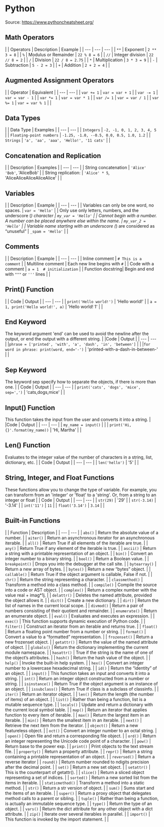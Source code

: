 # Python
Source: https://www.pythoncheatsheet.org/

## Math Operators
|
| Operators | Description | Example |
| --- | --- | --- |
| `**` | Exponent | `2 ** 3 = 8` |
| `%` | Modulus or Remainder | `22 % 8 = 6` |
| `//` | Integer division | `22 // 8 = 2` |
| `/` | Division | `22 / 8 = 2.75` |
| `*` | Multiplication | `3 * 3 = 9` |
| `-` | Subtraction | `5 - 2 = 3` |
| `+` | Addition | `2 + 2 = 4` |
|
## Augmented Assignment Operators
|
| Operator | Equivalent |
| --- | --- |
| `var += 1` | `var = var + 1` |
| `var -= 1` | `var = var - 1` |
| `var *= 1` | `var = var * 1` |
| `var /= 1` | `var = var / 1` |
| `var %= 1` | `var = var % 1` |
|
## Data Types
|
| Data Type | Examples |
| --- | --- |
| `Integers` | `-2, -1, 0, 1, 2, 3, 4, 5` |
| `Floating-point numbers` | `-1.25, -1.0, --0.5, 0.0, 0.5, 1.0, 1.2` |
| `Strings` | `'a', 'aa', 'aaa', 'Hello!', '11 cats'` |
|
## Concatenation and Replication
|
| Description | Examples |
| --- | --- |
| String concatenation | `'Alice' 'Bob'`, 'AliceBob' |
| String replication: | `'Alice' * 5`, 'AliceAliceAliceAliceAlice' |
|
## Variables
|
| Description | Example |
| --- | --- |
| Variables can only be one word, no spaces. | `var = 'Hello'` |
| Only use only letters, numbers, and the underscore (_) character | `my_var = 'Hello'` |
| Cannot begin with a number. A number can be placed anywhere else within the name. | `my_var_2 = 'Hello'` |
| Variable name starting with an underscore (_) are considered as “unuseful” | `_spam = 'Hello'` |
|
## Comments
|
| Description | Example |
| --- | --- |
| Inline comment | `# This is a comment` |
| Multiline comment | Each new line begins with `#` |
| Code with a comment | `a = 1  # initialization` |
| Function docstring| Begin and end with `"""` or `'''` lines |
|
## Print() Function
|
| Code | Output |
| --- | --- |
| `print('Hello world!')` | 'Hello world!' |
| `a = 1, print('Hello world!', a)` | 'Hello world! 1' |
|
## End Keyword
The keyword argument 'end' can be used to avoid the newline after the output, or end the output with a different string.
|
|Code | Output |
| --- | --- |
|`phrase = ['printed', 'with', 'a', 'dash', 'in', 'between']` |  |
|`for word in phrase: print(word, end='-')` | 'printed-with-a-dash-in-between-' |
|
## Sep Keyword
The keyword sep specify how to separate the objects, if there is more than one.
|
| Code | Output |
| --- | --- |
| `print('cats', 'dogs', 'mice', sep=',')` | 'cats,dogs,mice' |
|
## Input() Function
This function takes the input from the user and converts it into a string.
|
|Code | Output |
| --- | --- |
| `my_name = input()` | |
| `print('Hi, {}'.format(my_name))` | 'Hi, Martha' |
|
## Len() Function
Evaluates to the integer value of the number of characters in a string, list, dictionary, etc.
|
| Code | Output |
| --- | --- |
| `len('hello')` | '5' |
|
## String, Integer, and Float Functions
These functions allow you to change the type of variable. For example, you can transform from an 'integer' or 'float' to a 'string'. Or, from a string to an integer or float
|
| Code | Output |
| --- | --- |
| `str(29)` | '29' |
| `str(-3.14)` | '-3.14' |
| `int('11')` | `11` |
| `float('3.14')` | `3.14` |
|
## Built-in Functions
|
| Function | Description |
| --- | --- |
| `abs()` | Return the absolute value of a number. |
| `aiter()` | Return an asynchronous iterator for an asynchronous iterable. |
| `all()` | Return True if all elements of the iterable are true. |
| `any()` | Return True if any element of the iterable is true. |
| `ascii()` | Return a string with a printable representation of an object. |
| `bin()` | Convert an integer number to a binary string. |
| `bool()` | Return a Boolean value. |
| `breakpoint()` | Drops you into the debugger at the call site. |
| `bytearray()` | Return a new array of bytes. |
| `bytes()` | Return a new “bytes” object. |
| `callable()` | Return True if the object argument is callable, False if not. |
| `chr()` | Return the string representing a character. |
| `classmethod()` | Transform a method into a class method. |
| `compile()` | Compile the source into a code or AST object. |
| `complex()` | Return a complex number with the value real + imag*1j. |
| `delattr()` | Deletes the named attribute, provided the object allows it. |
| `dict()` | Create a new dictionary. |
| `dir()` | Return the list of names in the current local scope. |
| `divmod()` | Return a pair of numbers consisting of their quotient and remainder. |
| `enumerate()` | Return an enumerate object. |
| `eval()` | Evaluates and executes an expression. |
| `exec()` | This function supports dynamic execution of Python code. |
| `filter()` | Construct an iterator from an iterable and returns true. |
| `float()` | Return a floating point number from a number or string. |
| `format()` | Convert a value to a “formatted” representation. |
| `frozenset()` | Return a new frozenset object. |
| `getattr()` | Return the value of the named attribute of object. |
| `globals()` | Return the dictionary implementing the current module namespace. |
| `hasattr()` | True if the string is the name of one of the object’s attributes. |
| `hash()` | Return the hash value of the object. |
| `help()` | Invoke the built-in help system. |
| `hex()` | Convert an integer number to a lowercase hexadecimal string. |
| `id()` | Return the “identity” of an object. |
| `input()` | This function takes an input and converts it into a string. |
| `int()` | Return an integer object constructed from a number or string. |
| `isinstance()` | Return True if the object argument is an instance of an object. |
| `issubclass()` | Return True if class is a subclass of classinfo. |
| `iter()` | Return an iterator object. |
| `len()` | Return the length (the number of items) of an object. |
| `list()` | Rather than being a function, list is a mutable sequence type. |
| `locals()` | Update and return a dictionary with the current local symbol table. |
| `map()` | Return an iterator that applies function to every item of iterable. |
| `max()` | Return the largest item in an iterable. |
| `min()` | Return the smallest item in an iterable. |
| `next()` | Retrieve the next item from the iterator. |
| `object()` | Return a new featureless object. |
| `oct()` | Convert an integer number to an octal string. |
| `open()` | Open file and return a corresponding file object. |
| `ord()` | Return an integer representing the Unicode code point of a character. |
| `pow()` | Return base to the power exp. |
| `print()` | Print objects to the text stream file. |
| `property()` | Return a property attribute. |
| `repr()` | Return a string containing a printable representation of an object. |
| `reversed()` | Return a reverse iterator |
| `round()` | Return number rounded to ndigits precision after the decimal point. |
| `set()` | Return a new set object. |
| `setattr()` | This is the counterpart of getattr(). |
| `slice()` | Return a sliced object representing a set of indices. |
| `sorted()` | Return a new sorted list from the items in iterable. |
| `staticmethod()` | Transform a method into a static method. |
| `str()` | Return a str version of object. |
| `sum()` | Sums start and the items of an iterable. |
| `super()` | Return a proxy object that delegates method calls to a parent or sibling. |
| `tuple()` | Rather than being a function, is actually an immutable sequence type. |
| `type()` | Return the type of an object. |
| `vars()` | Return the dict attribute for any other object with a dict attribute. |
| `zip()` | Iterate over several iterables in parallel. |
| `import()` | This function is invoked by the import statement. |
|
